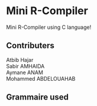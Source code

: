# Mini  R-Compiler
Mini R-Compiler using C language!

## Contributers
Atbib Hajar\
Sabir AMHAIDA\
Aymane ANAM\
Mohammed ABDELOUAHAB

## Grammaire used
